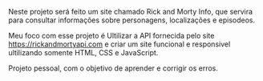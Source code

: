 
Neste projeto será feito um site chamado Rick and Morty Info, que servira para consultar informações sobre personagens, localizações e episodeos.

Meu foco com esse projeto é Ultilizar a API fornecida pelo site https://rickandmortyapi.com e criar um site funcional e responsivel ultilizando somente HTML, CSS e JavaScript.

Projeto pessoal, com o objetivo de aprender e corrigir os erros.
